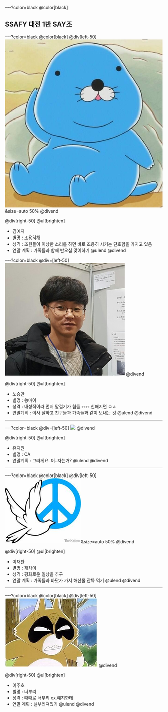 ---?color=black
@color[black]
## SSAFY 대전 1반 SAY조
---?color=black
@color[black]
@div[left-50] 
![bonobono](./img/bonobono.jpg)&size=auto 50%
@divend

@div[right-50]
@ul[brighten]
* 김예지
* 별명 : 조용히해
* 성격 : 조원들이 이상한 소리를 하면 바로 조용히 시키는 단호함을 가지고 있음
* 연말 계획 : 가족들과 함께 반오십 맞이하기
@ulend 
@divend

---?color=black
@div=[left-50]
![nsm](./img/nsm.jpg)
@divend

@div[right-50]
@ul[brighten]
* 노승만
* 별명 : 씅마이
* 성격 : 내성적이라 먼저 말걸기가 힘듬 ㅠㅠ 친해지면 ㅁㅊ
* 연말계획 : 이사 잘하고 친구들과 가족들과 같이 보내는 것
@ulend
@divend

---
---?color=black
@div=[left-50]
<img src="https://scontent-icn1-1.cdninstagram.com/vp/58c187564471577c3714a6ec7da2f7b7/5CB57364/t51.2885-15/e35/34187406_959085930941025_8015615026922520576_n.jpg?_nc_ht=scontent-icn1-1.cdninstagram.com" width="200">
@divend

@div[right-50]
@ul[brighten]
* 유지원
* 별명 : CA
* 연말계획 : 그러게요. 어..자는거?
@ulend
@divend
---
---?color=black
@color[black]
@div[left-50] 
![peace](./img/peace.jpg)&size=auto 50%
@divend

@div[right-50]
@ul[brighten]
* 이재찬
* 별명 : 재차이
* 성격 : 평화로운 일상을 추구
* 연말 계획 : 가족들과 바닷가 가서 해산물 잔뜩 먹기
@ulend 
@divend
---
---?color=black
@color[black]
@div[left-50] 
![bonobono](./img/i1351720937.jpg)
@divend

@div[right-50]
@ul[brighten]
 * 이주호
 * 별명 : 너부리
 * 성격 : 때때로 너부리 ex.예지한테
 * 연말 계획 : 널부러져있기
@ulend 
@divend


